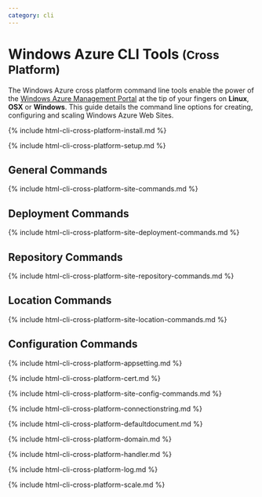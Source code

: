 ```yaml
---
category: cli
---
```


# Windows Azure CLI Tools <small>(Cross Platform)</small>

The Windows Azure cross platform command line tools enable the power of the [Windows Azure Management Portal][WA-Portal] at the tip of your fingers on **Linux**, **OSX** or **Windows**. This guide details the command line options for creating, configuring and scaling Windows Azure Web Sites.

{% include html-cli-cross-platform-install.md %}

{% include html-cli-cross-platform-setup.md %}

## General Commands

{% include html-cli-cross-platform-site-commands.md %}

## Deployment Commands

{% include html-cli-cross-platform-site-deployment-commands.md %}

## Repository Commands

{% include html-cli-cross-platform-site-repository-commands.md %}

## Location Commands

{% include html-cli-cross-platform-site-location-commands.md %}

## Configuration Commands

{% include html-cli-cross-platform-appsetting.md %}

{% include html-cli-cross-platform-cert.md %}

{% include html-cli-cross-platform-site-config-commands.md %}

{% include html-cli-cross-platform-connectionstring.md %}

{% include html-cli-cross-platform-defaultdocument.md %}

{% include html-cli-cross-platform-domain.md %}

{% include html-cli-cross-platform-handler.md %}

{% include html-cli-cross-platform-log.md %}

{% include html-cli-cross-platform-scale.md %}

[WA-Portal]: https://manage.windowsazure.com